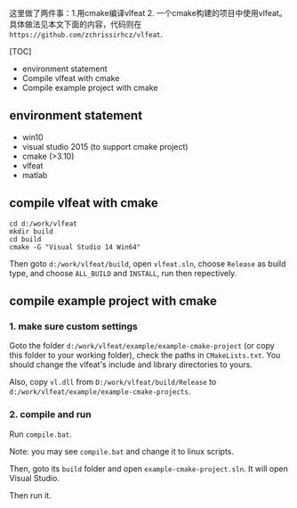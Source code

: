 ﻿这里做了两件事：1.用cmake编译vlfeat 2. 一个cmake构建的项目中使用vlfeat。具体做法见本文下面的内容，代码则在`https://github.com/zchrissirhcz/vlfeat`.


[TOC]
- environment statement
- Compile vlfeat with cmake
- Compile example project with cmake

## environment statement
- win10
- visual studio 2015 (to support cmake project)
- cmake (>3.10)
- vlfeat
- matlab

## compile vlfeat with cmake
```
cd d:/work/vlfeat
mkdir build
cd build
cmake -G "Visual Studio 14 Win64"
```

Then goto `d:/work/vlfeat/build`, open `vlfeat.sln`, choose `Release` as build type, and choose `ALL_BUILD` and `INSTALL`, run then repectively.

## compile example project with cmake

### 1. make sure custom settings
Goto the folder `d:/work/vlfeat/example/example-cmake-project` (or copy this folder to your working folder), check the paths in `CMakeLists.txt`. You should change the vlfeat's include and library directories to yours.

Also, copy `vl.dll` from `D:/work/vlfeat/build/Release` to `d:/work/vlfeat/example/example-cmake-projects`.

### 2. compile and run
Run `compile.bat`.

Note: you may see `compile.bat` and change it to linux scripts.

Then, goto its `build` folder and open `example-cmake-project.sln`. It will open Visual Studio.

Then run it.